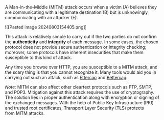 A Man-in-the-Middle (MITM) attack occurs when a victim (A) believes they are communicating with a legitimate destination (B) but is unknowingly communicating with an attacker (E).

![[Pasted image 20240803154405.png]]

This attack is relatively simple to carry out if the two parties do not confirm the **authenticity** and **integrity** of each message. In some cases, the chosen protocol does not provide secure authentication or integrity checking; moreover, some protocols have inherent insecurities that make them susceptible to this kind of attack.

Any time you browse over HTTP, you are susceptible to a MITM attack, and the scary thing is that you cannot recognize it. Many tools would aid you in carrying out such an attack, such as [Ettercap](https://www.ettercap-project.org/) and [Bettercap](https://www.bettercap.org/).

*Note:*
	MITM can also affect other cleartext protocols such as FTP, SMTP, and POP3. Mitigation against this attack requires the use of cryptography. The solution lies in proper authentication along with encryption or signing of the exchanged messages. With the help of Public Key Infrastructure (PKI) and trusted root certificates, Transport Layer Security (TLS) protects from MITM attacks.